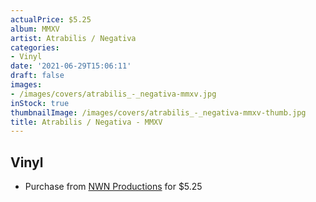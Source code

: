 ```yaml
---
actualPrice: $5.25
album: MMXV
artist: Atrabilis / Negativa
categories:
- Vinyl
date: '2021-06-29T15:06:11'
draft: false
images:
- /images/covers/atrabilis_-_negativa-mmxv.jpg
inStock: true
thumbnailImage: /images/covers/atrabilis_-_negativa-mmxv-thumb.jpg
title: Atrabilis / Negativa - MMXV
---
```


## Vinyl
* Purchase from [NWN Productions](http://shop.nwnprod.com/index.php?route=product/product&path=76&product_id=2033&sort=pd.name&order=ASC) for $5.25

